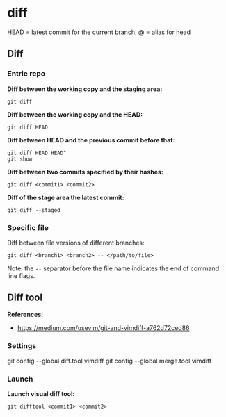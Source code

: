 # diff

HEAD = latest commit for the current branch,
@ = alias for head


## Diff

### Entrie repo

**Diff between the working copy and the staging area:**

~~~~ 
git diff
~~~~ 

**Diff between the working copy and the HEAD:**

~~~~ 
git diff HEAD
~~~~ 

**Diff between HEAD and the previous commit before that:**

~~~~
git diff HEAD HEAD^
git show
~~~~

**Diff between two commits specified by their hashes:**

~~~~
git diff <commit1> <commit2>
~~~~

**Diff of the stage area the latest commit:**

~~~~
git diff --staged
~~~~


### Specific file

Diff between file versions of different branches:


~~~~
git diff <branch1> <branch2> -- </path/to/file>
~~~~


Note: the `--` separator before the file name indicates the end of command line flags.

## Diff tool

**References:**
- https://medium.com/usevim/git-and-vimdiff-a762d72ced86


### Settings

git config --global diff.tool vimdiff
git config --global merge.tool vimdiff


### Launch

**Launch visual diff tool:**

~~~~
git difftool <commit1> <commit2>
~~~~





